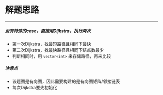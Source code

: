 # 解题思路
----
##### 没有特殊的case，直接用Dijkstra，执行两次
* 第一次Dijkstra，找最短路径且相同下最快
* 第二次Dijkstra，找最快路径且相同下结点数最少
* 判断相同时，用 ```vector<int>``` 来存储路径，再来比较

##### 注意点
* 该题图是有向图，因此需要构建的是有向图矩阵/邻接链表
* 每次Dijkstra要先初始化

      
